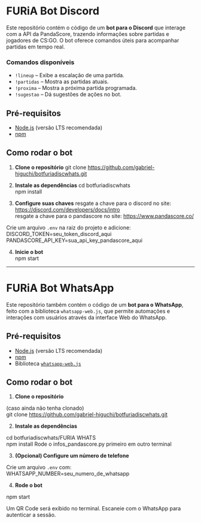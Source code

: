 # FURiA Bot Discord

Este repositório contém o código de um **bot para o Discord** que interage com a API da PandaScore, trazendo informações sobre partidas e jogadores de CS:GO. O bot oferece comandos úteis para acompanhar partidas em tempo real.

### Comandos disponíveis

- `!lineup` – Exibe a escalação de uma partida.
- `!partidas` – Mostra as partidas atuais.
- `!proxima` – Mostra a próxima partida programada.
- `!sugestao` – Dá sugestões de ações no bot.

## Pré-requisitos

- [Node.js](https://nodejs.org/) (versão LTS recomendada)
- [npm](https://www.npmjs.com/)

## Como rodar o bot

1. **Clone o repositório**
    git clone https://github.com/gabriel-higuchi/botfuriadiscwhats.git


2. **Instale as dependências**
    cd botfuriadiscwhats  
    npm install


3. **Configure suas chaves**
resgate a chave para o discord no site: https://discord.com/developers/docs/intro  
resgate a chave para o pandascore no site: https://www.pandascore.co/  

Crie um arquivo `.env` na raiz do projeto e adicione:  
    DISCORD_TOKEN=seu_token_discord_aqui  
    PANDASCORE_API_KEY=sua_api_key_pandascore_aqui


4. **Inicie o bot**  
    npm start


---

# FURiA Bot WhatsApp

Este repositório também contém o código de um **bot para o WhatsApp**, feito com a biblioteca `whatsapp-web.js`, que permite automações e interações com usuários através da interface Web do WhatsApp.

## Pré-requisitos

- [Node.js](https://nodejs.org/) (versão LTS recomendada)
- [npm](https://www.npmjs.com/)
- Biblioteca [`whatsapp-web.js`](https://www.npmjs.com/package/whatsapp-web.js)

## Como rodar o bot

1. **Clone o repositório**

(caso ainda não tenha clonado)  
git clone https://github.com/gabriel-higuchi/botfuriadiscwhats.git


2. **Instale as dependências**

cd botfuriadiscwhats/FURIA WHATS  
npm install
Rode o infos_pandascore.py primeiro em outro terminal  


3. **(Opcional) Configure um número de telefone**

Crie um arquivo `.env` com:  
WHATSAPP_NUMBER=seu_numero_de_whatsapp


4. **Rode o bot**

npm start  


Um QR Code será exibido no terminal. Escaneie com o WhatsApp para autenticar a sessão.













